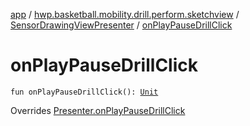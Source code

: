 [app](../../index.md) / [hwp.basketball.mobility.drill.perform.sketchview](../index.md) / [SensorDrawingViewPresenter](index.md) / [onPlayPauseDrillClick](.)

# onPlayPauseDrillClick

`fun onPlayPauseDrillClick(): `[`Unit`](https://kotlinlang.org/api/latest/jvm/stdlib/kotlin/-unit/index.html)

Overrides [Presenter.onPlayPauseDrillClick](../-sensor-drawing-view-view-contract/-presenter/on-play-pause-drill-click.md)


